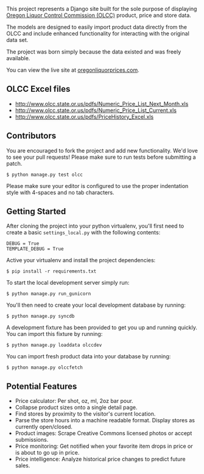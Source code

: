This project represents a Django site built for the sole
purpose of displaying [Oregon Liquor Control Commission (OLCC)][1]
product, price and store data.

The models are designed to easily import product data directly
from the OLCC and include enhanced functionality for interacting
with the original data set.

The project was born simply because the data existed and was freely
available.

You can view the live site at [oregonliquorprices.com][2].

## OLCC Excel files

- http://www.olcc.state.or.us/pdfs/Numeric_Price_List_Next_Month.xls
- http://www.olcc.state.or.us/pdfs/Numeric_Price_List_Current.xls
- http://www.olcc.state.or.us/pdfs/PriceHistory_Excel.xls

## Contributors

You are encouraged to fork the project and add new functionality. We'd
love to see your pull requests! Please make sure to run tests before
submitting a patch.

    $ python manage.py test olcc

Please make sure your editor is configured to use the proper indentation
style with 4-spaces and no tab characters.

## Getting Started

After cloning the project into your python virtualenv, you'll first need
to create a basic `settings_local.py` with the following contents:

    DEBUG = True
    TEMPLATE_DEBUG = True

Active your virtualenv and install the project dependencies:

    $ pip install -r requirements.txt

To start the local development server simply run:

    $ python manage.py run_gunicorn

You'll then need to create your local development database by running:

    $ python manage.py syncdb

A development fixture has been provided to get you up and running
quickly. You can import this fixture by running:

    $ python manage.py loaddata olccdev

You can import fresh product data into your database by running:

    $ python manage.py olccfetch

## Potential Features

- Price calculator: Per shot, oz, ml, 2oz bar pour.
- Collapse product sizes onto a single detail page.
- Find stores by proximity to the visitor's current location.
- Parse the store hours into a machine readable format. Display stores as
  currently open/closed.
- Product images: Scrape Creative Commons licensed photos or accept submissions.
- Price monitoring: Get notified when your favorite item drops in price or is
  about to go up in price.
- Price intelligence: Analyze historical price changes to predict future sales.

[1]: http://www.oregon.gov/OLCC/index.shtml
[2]: http://www.oregonliquorprices.com/
[3]: https://toolbelt.herokuapp.com/
